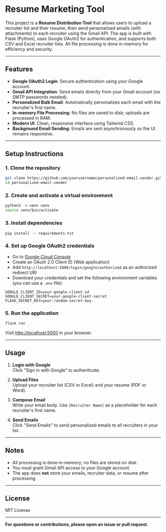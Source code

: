 # Resume Marketing Tool

This project is a **Resume Distribution Tool** that allows users to upload a recruiter list and their resume, then send personalized emails (with attachments) to each recruiter using the Gmail API. The app is built with Flask (Python), uses Google OAuth2 for authentication, and supports both CSV and Excel recruiter lists. All file processing is done in-memory for efficiency and security.

---

## Features

- **Google OAuth2 Login**: Secure authentication using your Google account.
- **Gmail API Integration**: Send emails directly from your Gmail account (no SMTP passwords needed).
- **Personalized Bulk Email**: Automatically personalizes each email with the recruiter's first name.
- **In-memory File Processing**: No files are saved to disk; uploads are processed in RAM.
- **Modern UI**: Clean, responsive interface using Tailwind CSS.
- **Background Email Sending**: Emails are sent asynchronously so the UI remains responsive.

---

## Setup Instructions

### 1. Clone the repository

```bash
git clone https://github.com/yourusername/personalized-email-sender.git
cd personalized-email-sender
```

### 2. Create and activate a virtual environment

```bash
python3 -m venv venv
source venv/bin/activate
```

### 3. Install dependencies

```bash
pip install -r requirements.txt
```

### 4. Set up Google OAuth2 credentials

- Go to [Google Cloud Console](https://console.cloud.google.com/apis/credentials)
- Create an OAuth 2.0 Client ID (Web application)
- Add `http://localhost:5000/login/google/authorized` as an authorized redirect URI
- Download your credentials and set the following environment variables (you can use a `.env` file):

```
GOOGLE_CLIENT_ID=your-google-client-id
GOOGLE_CLIENT_SECRET=your-google-client-secret
FLASK_SECRET_KEY=your-random-secret-key
```

### 5. Run the application

```bash
flask run
```

Visit [http://localhost:5000](http://localhost:5000) in your browser.

---

## Usage

1. **Login with Google**  
   Click "Sign in with Google" to authenticate.

2. **Upload Files**  
   Upload your recruiter list (CSV or Excel) and your resume (PDF or Word).

3. **Compose Email**  
   Write your email body. Use `[Recruiter Name]` as a placeholder for each recruiter's first name.

4. **Send Emails**  
   Click "Send Emails" to send personalized emails to all recruiters in your list.

---

## Notes

- All processing is done in-memory; no files are stored on disk.
- You must grant Gmail API access to your Google account.
- The app does **not** store your emails, recruiter data, or resume after processing.

---

## License

MIT License

---

**For questions or contributions, please open an issue or pull request.**
